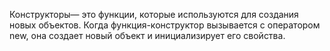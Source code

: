Конструкторы— это функции, которые используются для создания новых объектов. Когда функция-конструктор вызывается с оператором new, она создает новый объект и инициализирует его свойства. 

